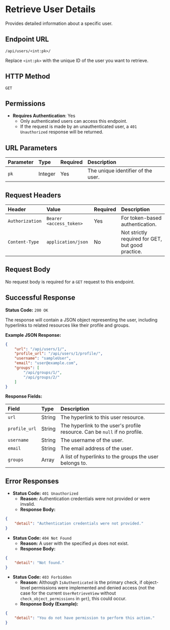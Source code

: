 # Retrieve User Details

Provides detailed information about a specific user.

## Endpoint URL

`/api/users/<int:pk>/`

Replace `<int:pk>` with the unique ID of the user you want to retrieve.

## HTTP Method

`GET`

## Permissions

* **Requires Authentication**: Yes
  * Only authenticated users can access this endpoint.
  * If the request is made by an unauthenticated user, a `401 Unauthorized` response will be returned.

## URL Parameters

| Parameter | Type    | Required | Description                             |
| :-------- | :------ | :------- | :-------------------------------------- |
| `pk`      | Integer | Yes      | The unique identifier of the user.    |

## Request Headers

| Header        | Value                 | Required | Description                                     |
| :------------ | :-------------------- | :------- | :---------------------------------------------- |
| `Authorization` | `Bearer <access_token>` | Yes      | For token-based authentication.                 |
| `Content-Type`  | `application/json`    | No       | Not strictly required for GET, but good practice. |

## Request Body

No request body is required for a `GET` request to this endpoint.

## Successful Response

**Status Code:** `200 OK`

The response will contain a JSON object representing the user, including hyperlinks to related resources like their profile and groups.

**Example JSON Response:**

```json
{
    "url": "/api/users/1/",
    "profile_url": "/api/users/1/profile/",
    "username": "sampleUser",
    "email": "user@example.com",
    "groups": [
        "/api/groups/1/",
        "/api/groups/2/"
    ]
}
```

**Response Fields:**

| Field         | Type   | Description                                                                 |
| :------------ | :----- | :-------------------------------------------------------------------------- |
| `url`         | String | The hyperlink to this user resource.                                        |
| `profile_url` | String | The hyperlink to the user's profile resource. Can be `null` if no profile. |
| `username`    | String | The username of the user.                                                   |
| `email`       | String | The email address of the user.                                              |
| `groups`      | Array  | A list of hyperlinks to the groups the user belongs to.                     |

## Error Responses

* **Status Code:** `401 Unauthorized`
  * **Reason:** Authentication credentials were not provided or were invalid.
  * **Response Body:**

```json
{
    "detail": "Authentication credentials were not provided."
}
```

* **Status Code:** `404 Not Found`
  * **Reason:** A user with the specified `pk` does not exist.
  * **Response Body:**

```json
{
    "detail": "Not found."
}
```

* **Status Code:** `403 Forbidden`
  * **Reason:** Although `IsAuthenticated` is the primary check, if object-level permissions were implemented and denied access (not the case for the current `UserRetrieveView` without `check_object_permissions` in `get`), this could occur.
  * **Response Body (Example):**

```json
{
    "detail": "You do not have permission to perform this action."
}
```
